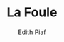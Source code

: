 ---
layout: post
title: La Foule
author: Edith Piaf
language: "Français"
image:
  artist: edith-piaf.png
---